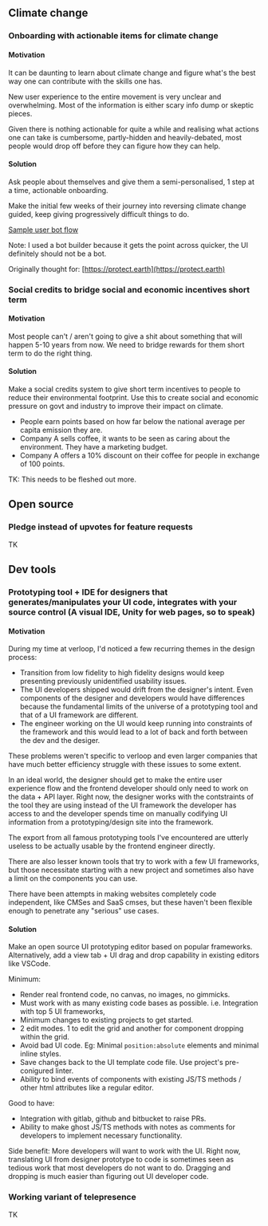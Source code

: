 ## Climate change

### Onboarding with actionable items for climate change

#### Motivation

It can be daunting to learn about climate change and figure what's the best way one can contribute with the skills one has.

New user experience to the entire movement is very unclear and overwhelming. Most of the information is either scary info dump or skeptic pieces. 

Given there is nothing actionable for quite a while and realising what actions one can take is cumbersome, partly-hidden and heavily-debated, most people would drop off before they can figure how they can help.

#### Solution

Ask people about themselves and give them a semi-personalised, 1 step at a time, actionable onboarding.

Make the initial few weeks of their journey into reversing climate change guided, keep giving progressively difficult things to do.

[Sample user bot flow](https://landbot.io/u/H-427314-S9BKE7V242FKEWXP/index.html)

Note: I used a bot builder because it gets the point across quicker, the UI definitely should not be a bot.

Originally thought for: [https://protect.earth](https://protect.earth)

### Social credits to bridge social and economic incentives short term

#### Motivation

Most people can't / aren't going to give a shit about something that will happen 5-10 years from now. We need to bridge rewards for them short term to do the right thing.

#### Solution

Make a social credits system to give short term incentives to people to reduce their environmental footprint.
Use this to create social and economic pressure on govt and industry to improve their impact on climate.

- People earn points based on how far below the national average per capita emission they are.
- Company A sells coffee, it wants to be seen as caring about the environment. They have a marketing budget.
- Company A offers a 10% discount on their coffee for people in exchange of 100 points.


TK: This needs to be fleshed out more.

## Open source

### Pledge instead of upvotes for feature requests
TK

## Dev tools

### Prototyping tool + IDE for designers that generates/manipulates your UI code, integrates with your source control (A visual IDE, Unity for web pages, so to speak)

#### Motivation

During my time at verloop, I'd noticed a few recurring themes in the design process:
- Transition from low fidelity to high fidelity designs would keep presenting previously unidentified usability issues.
- The UI developers shipped would drift from the designer's intent. Even components of the designer and developers would have differences because the fundamental limits of the universe of a prototyping tool and that of a UI framework are different.
- The engineer working on the UI would keep running into constraints of the framework and this would lead to a lot of back and forth between the dev and the desiger.

These problems weren't specific to verloop and even larger companies that have much better efficiency struggle with these issues to some extent.

In an ideal world, the designer should get to make the entire user experience flow and the frontend developer should only need to work on the data + API layer. Right now, the designer works with the contstraints of the tool they are using instead of the UI framework the developer has access to and the developer spends time on manually codifying UI information from a prototyping/design site into the framework.


The export from all famous prototyping tools I've encountered are utterly useless to be actually usable by the frontend engineer directly.

There are also lesser known tools that try to work with a few UI frameworks, but those necessitate starting with a new project and sometimes also have a limit on the components you can use.

There have been attempts in making websites completely code independent, like CMSes and SaaS cmses, but these haven't been flexible enough to penetrate any "serious" use cases.

#### Solution

Make an open source UI prototyping editor based on popular frameworks. Alternatively, add a view tab + UI drag and drop capability in existing editors like VSCode.

Minimum:
- Render real frontend code, no canvas, no images, no gimmicks.
- Must work with as many existing code bases as possible. i.e. Integration with top 5 UI frameworks, 
- Minimum changes to existing projects to get started.
- 2 edit modes. 1 to edit the grid and another for component dropping within the grid.
- Avoid bad UI code. Eg: Minimal `position:absolute` elements and minimal inline styles.
- Save changes back to the UI template code file. Use project's pre-conigured linter.
- Ability to bind events of components with existing JS/TS methods / other html attributes like a regular editor.

Good to have:
- Integration with gitlab, github and bitbucket to raise PRs.
- Ability to make ghost JS/TS methods with notes as comments for developers to implement necessary functionality.

Side benefit: More developers will want to work with the UI. Right now, translating UI from designer prototype to code is sometimes seen as tedious work that most developers do not want to do. Dragging and dropping is much easier than figuring out UI developer code.


### Working variant of telepresence
TK
